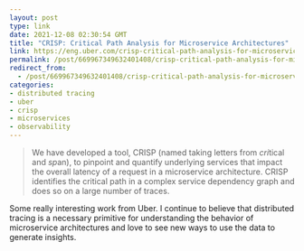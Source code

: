 ```yaml
---
layout: post
type: link
date: 2021-12-08 02:30:54 GMT
title: "CRISP: Critical Path Analysis for Microservice Architectures"
link: https://eng.uber.com/crisp-critical-path-analysis-for-microservice-architectures/
permalink: /post/669967349632401408/crisp-critical-path-analysis-for-microservice
redirect_from: 
  - /post/669967349632401408/crisp-critical-path-analysis-for-microservice
categories:
- distributed tracing
- uber
- crisp
- microservices
- observability
---
```

<blockquote>We have developed a tool, CRISP (named taking letters from <i>cri</i>tical and <i>sp</i>an), to pinpoint and quantify underlying services that impact the overall latency of a request in a microservice architecture. CRISP identifies the critical path in a complex service dependency graph and does so on a large number of traces.</blockquote>
<p>Some really interesting work from Uber. I continue to believe that distributed tracing is a necessary primitive for understanding the behavior of microservice architectures and love to see new ways to use the data to generate insights.</p>
